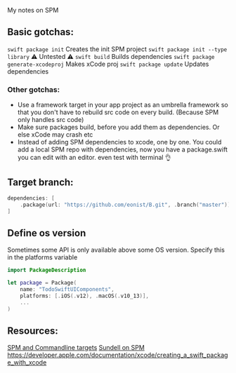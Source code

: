 My notes on SPM<!--more-->

## Basic gotchas:
`swift package init` Creates the init SPM project
`swift package init --type library` ⚠️️ Untested ⚠️️
`swift build` Builds dependencies
`swift package generate-xcodeproj` Makes xCode proj
`swift package update` Updates dependencies

### Other gotchas:
- Use a framework target in your app project as an umbrella framework so that you don't have to rebuild src code on every build. (Because SPM only handles src code)
- Make sure packages build, before you add them as dependencies. Or else xCode may crash etc
- Instead of adding SPM dependencies to xcode, one by one. You could add a local SPM repo with dependencies, now you have a package.swift you can edit with an editor. even test with terminal 👌

## Target branch:
```swift
dependencies: [
	.package(url: "https://github.com/eonist/B.git", .branch("master"))
]
```

## Define os version
Sometimes some API is only available above some OS version. Specify this in the platforms variable
```swift
import PackageDescription

let package = Package(
    name: "TodoSwiftUIComponents",
    platforms: [.iOS(.v12), .macOS(.v10_13)],
    ...
)
```

## Resources:
[SPM and Commandline targets](https://www.swiftbysundell.com/tips/swift-packages-containing-both-a-command-line-tool-and-a-library/)
[Sundell on SPM](https://www.swiftbysundell.com/articles/managing-dependencies-using-the-swift-package-manager/)
https://developer.apple.com/documentation/xcode/creating_a_swift_package_with_xcode

